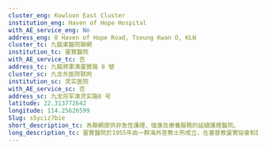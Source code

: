 ```yaml
---
cluster_eng: Kowloon East Cluster
institution_eng: Haven of Hope Hospital
with_AE_service_eng: No
address_eng: 8 Haven of Hope Road, Tseung Kwan O, KLN
cluster_tc: 九龍東醫院聯網
institution_tc: 靈實醫院
with_AE_service_tc: 否
address_tc: 九龍將軍澳靈實路 8 號
cluster_sc: 九龙东医院联网
institution_sc: 灵实医院
with_AE_service_sc: 否
address_sc: 九龙将军澳灵实路8 号
latitude: 22.313772642
longitude: 114.25626599
Slug: s5yciz7bie
short_description_tc: 為聯網提供非急性護理、復康及療養服務的延續護理醫院。
long_description_tc: 靈實醫院於1955年由一群海外宣教士所成立，在基督教靈實協會和醫院管理局管治下，至今已發展成為一所專科復康醫院，提供老人及復康服務、胸肺服務、紓緩治療服務及療養服務。醫院的主要宗旨，就是以全面關懷、積極進取和尊重生命的態度，幫助病人及其家人去面對疾病、痛苦，甚至死亡，活得有尊嚴和平安。除所提供的專科服務外，醫院還踏入社區，為出院病人和其他有需要人士，提供適切的照顧。
---
```

